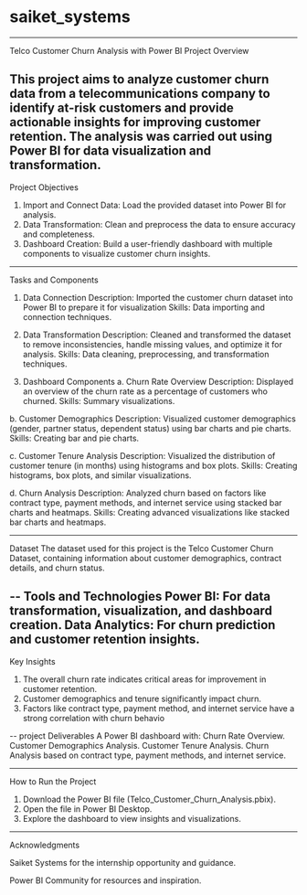 # saiket_systems

---
Telco Customer Churn Analysis with Power BI
Project Overview

This project aims to analyze customer churn data from a telecommunications company to identify at-risk customers and provide actionable insights for improving customer retention. The analysis was carried out using Power BI for data visualization and transformation.
---
Project Objectives
1. Import and Connect Data: Load the provided dataset into Power BI for analysis.
2. Data Transformation: Clean and preprocess the data to ensure accuracy and completeness.
3. Dashboard Creation: Build a user-friendly dashboard with multiple components to visualize customer churn insights.

---
Tasks and Components
1. Data Connection
Description: Imported the customer churn dataset into Power BI to prepare it for visualization
Skills: Data importing and connection techniques.

2. Data Transformation
Description: Cleaned and transformed the dataset to remove inconsistencies, handle missing values, and optimize it for analysis.
Skills: Data cleaning, preprocessing, and transformation techniques.
3. Dashboard Components
a. Churn Rate Overview
Description: Displayed an overview of the churn rate as a percentage of customers who churned.
Skills: Summary visualizations.

b. Customer Demographics
Description: Visualized customer demographics (gender, partner status, dependent status) using bar charts and pie charts.
Skills: Creating bar and pie charts.

c. Customer Tenure Analysis
Description: Visualized the distribution of customer tenure (in months) using histograms and box plots.
Skills: Creating histograms, box plots, and similar visualizations.

d. Churn Analysis
Description: Analyzed churn based on factors like contract type, payment methods, and internet service using stacked bar charts and heatmaps.
Skills: Creating advanced visualizations like stacked bar charts and heatmaps.

---
Dataset
The dataset used for this project is the Telco Customer Churn Dataset, containing information about customer demographics, contract details, and churn status.

--
Tools and Technologies
Power BI: For data transformation, visualization, and dashboard creation.
Data Analytics: For churn prediction and customer retention insights.
---
Key Insights
1. The overall churn rate indicates critical areas for improvement in customer retention.
2. Customer demographics and tenure significantly impact churn.
3. Factors like contract type, payment method, and internet service have a strong correlation with churn behavio

--
project Deliverables
A Power BI dashboard with:
Churn Rate Overview.
Customer Demographics Analysis.
Customer Tenure Analysis.
Churn Analysis based on contract type, payment methods, and internet service.

---
How to Run the Project
1. Download the Power BI file (Telco_Customer_Churn_Analysis.pbix).
2. Open the file in Power BI Desktop.
3. Explore the dashboard to view insights and visualizations.

---

Acknowledgments

Saiket Systems for the internship opportunity and guidance.

Power BI Community for resources and inspiration.
